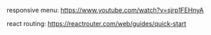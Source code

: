 responsive menu:
https://www.youtube.com/watch?v=sjrp1FEHnyA

react routing:
https://reactrouter.com/web/guides/quick-start
